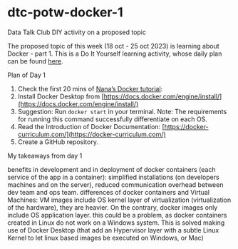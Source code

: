 # dtc-potw-docker-1

Data Talk Club DIY activity on a proposed topic

The proposed topic of this week (18 oct - 25 oct 2023) is learning about Docker - part 1. This is a Do It Yourself learning activity, whose daily plan can be found [here](https://github.com/DataTalksClub/project-of-the-week/blob/main/2023-10-18-docker-1.md).

Plan of Day 1

1. Check the first 20 mins of [Nana’s Docker tutorial](https://www.youtube.com/watch?v=pg19Z8LL06w):
2. Install Docker Desktop from [https://docs.docker.com/engine/install/](https://docs.docker.com/engine/install/)
3. Suggestion: Run `docker start` in your terminal. Note: The requirements for running this command successfully differentiate on each OS.
4. Read the Introduction of Docker Documentation: [https://docker-curriculum.com/](https://docker-curriculum.com/)
5. Create a GitHub repository.


My takeaways from day 1

benefits in development and in deployment of docker containers (each service of the app in a container): simplified installations (on developers machines and on the server), reduced communication overhead between dev team and ops team. 
differences of docker containers and Virtual Machines: VM images include OS kernel layer of virtualization (virtualization of the hardware), they are heavier. On the contrary, docker images only include OS application layer. this could be a problem, as docker containers created in Linux do not work on a Windows system. This is solved making use of Docker Desktop (that add an Hypervisor layer with a subtle Linux Kernel to let linux based images be executed on Windows, or Mac) 

 